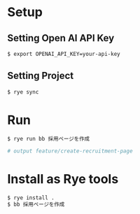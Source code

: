 # Setup
## Setting Open AI API Key
```bash
$ export OPENAI_API_KEY=your-api-key
```

## Setting Project
```bash
$ rye sync
```

# Run
```bash
$ rye run bb 採用ページを作成       

# output feature/create-recruitment-page
```

# Install as Rye tools
```bash
$ rye install .
$ bb 採用ページを作成
```